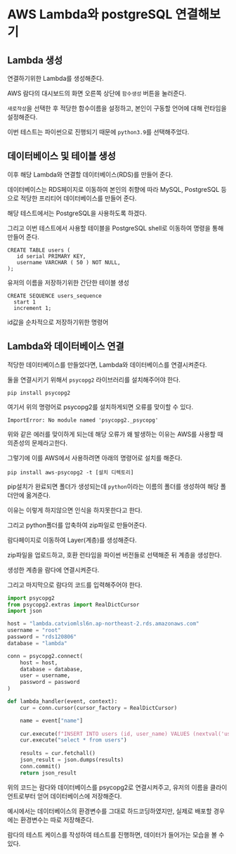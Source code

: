 # AWS Lambda와 postgreSQL 연결해보기

## Lambda 생성

연결하기위한 Lambda를 생성해준다.

AWS 람다의 대시보드의 화면 오른쪽 상단에 `함수생성` 버튼을 눌러준다.

`새로작성`을 선택한 후 적당한 함수이름을 설정하고, 본인이 구동할 언어에 대해 런타임을 설정해준다.

이번 테스트는 파이썬으로 진행되기 때문에 `python3.9`를 선택해주었다.

## 데이터베이스 및 테이블 생성

이후 해당 Lambda와 연결할 데이터베이스(RDS)를 만들어 준다.

데이터베이스는 RDS페이지로 이동하여 본인의 취향에 따라 MySQL, PostgreSQL 등으로 적당한 프리티어 데이터베이스를 만들어 준다.

해당 테스트에서는 PostgreSQL을 사용하도록 하겠다.

그리고 이번 테스트에서 사용할 테이블을 PostgreSQL shell로 이동하여 명령을 통해 만들어 준다.

```postgresql
CREATE TABLE users (
   id serial PRIMARY KEY,
   username VARCHAR ( 50 ) NOT NULL,
);
```

유저의 이름을 저장하기위한 간단한 테이블 생성

```postgresql
CREATE SEQUENCE users_sequence
  start 1
  increment 1;
```

id값을 순차적으로 저장하기위한 명령어

## Lambda와 데이터베이스 연결

적당한 데이터베이스를 만들었다면, Lambda와 데이터베이스를 연결시켜준다.

둘을 연결시키기 위해서 `psycopg2` 라이브러리를 설치해주어야 한다.

`pip install psycopg2`

여기서 위의 명령어로 psycopg2를 설치하게되면 오류를 맞이할 수 있다.

`ImportError: No module named 'psycopg2._psycopg'`

위와 같은 에러를 맞이하게 되는데 해당 오류가 왜 발생하는 이유는 AWS를 사용할 때 의존성의 문제라고한다.

그렇기에 이를 AWS에서 사용하려면 아래의 명령어로 설치를 해준다.

`pip install aws-psycopg2 -t [설치 디렉토리]`

pip설치가 완료되면 폴더가 생성되는데 `python`이라는 이름의 폴더를 생성하여 해당 폴더안에 옮겨준다.

이유는 이렇게 하지않으면 인식을 하지못한다고 한다.

그리고 python폴더를 압축하여 zip파일로 만들어준다.

람다페이지로 이동하여 Layer(계층)를 생성해준다.

zip파일을 업로드하고, 호환 런타임을 파이썬 버전들로 선택해준 뒤 계층을 생성한다.

생성한 계층을 람다에 연결시켜준다.

그리고 마지막으로 람다의 코드를 입력해주어야 한다.

```python
import psycopg2
from psycopg2.extras import RealDictCursor
import json

host = "lambda.catviomlsl6n.ap-northeast-2.rds.amazonaws.com"
username = "root"
password = "rds120806"
database = "lambda"

conn = psycopg2.connect(
    host = host,
    database = database,
    user = username,
    password = password
)

def lambda_handler(event, context):
    cur = conn.cursor(cursor_factory = RealDictCursor)

    name = event["name"]
    
    cur.execute(f"INSERT INTO users (id, user_name) VALUES (nextval('users_sequence'), '{name}');")
    cur.execute("select * from users")
    
    results = cur.fetchall()
    json_result = json.dumps(results)
    conn.commit()
    return json_result
```

위의 코드는 람다와 데이터베이스를 psycopg2로 연결시켜주고, 유저의 이름을 클라이언트로부터 얻어 데이터베이스에 저장해준다.

예시에서는 데이터베이스의 환경변수를 그대로 하드코딩하였지만, 실제로 배포할 경우에는 환경변수는 따로 저장해준다.

람다의 테스트 케이스를 작성하여 테스트를 진행하면, 데이터가 들어가는 모습을 볼 수 있다.